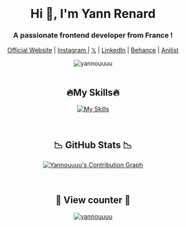 <br>
<h1 align="center"> Hi 👋, I'm Yann Renard </h1>
<h3 align="center"> A passionate frontend developer from France ! </h3>

<p align="center">
  <a href="https://yannouuuu.github.io/Portolio/">Official Website</a> |
  <a href="https://www.instagram.com/yannou.rnd/">Instagram </a> |
  <a href="https://twitter.com/____astrow____">𝕏</a> |
  <a href="https://www.linkedin.com/in/yann-renard-91279a283/">LinkedIn</a> |
  <a href="https://www.behance.net/yannrenard">Behance</a> |
  <a href="https://anilist.co/user/Yannouuuu/">Anilist</a>
</p>

<div>
  <div align="center">
  <img src="https://github-widgetbox.vercel.app/api/profile?username=yannouuuu&data=followers,repositories,stars,commits&theme=darkmode" alt="yannouuuu"/>
</div>
<br>

<h2 align="center">🔥My Skills🔥</h2>
  <p align = "center">
       <a href="https://github.com/A=yannouuuu/">
          <img src="https://skillicons.dev/icons?i=arduino,c,codepen,html,css,js,discord,django,eclipse,electron,figma,github,graphql,heroku,idea,latex,linux,md,materialui,nodejs,powershell,py,tailwind,visualstudio,vscode,vue&theme=dark&perline=13"alt="My Skills"/> 
      </a>
  </p>
<br>

<h2 align = "center"> 📉 GitHub Stats 📉 </h2>
  <div> 
    <p align = "center">
      <a href="https://github.com/yannouuuu/">
        <img alt="Yannouuuu's Contribution Graph" src="https://github-readme-activity-graph.vercel.app/graph?username=yannouuuu&theme=dracula&bg_color=1F222E&title_color=F85D7F&point=F8D866&line=F85D7F&color=a6accd&hide_border=true&radius=4.5"/></a>
    </p>
  </div>
  
<br>

<div>
  <h2 align="center"> 👀 View counter 👀 </h2>
  <div align="center">
  <a href="https://github.com/yannouuuu/">
  <img src="https://moe-counter.glitch.me/get/@astrow25?theme=moebooru-h" alt="yannouuuu"/>
</div>
<br>
